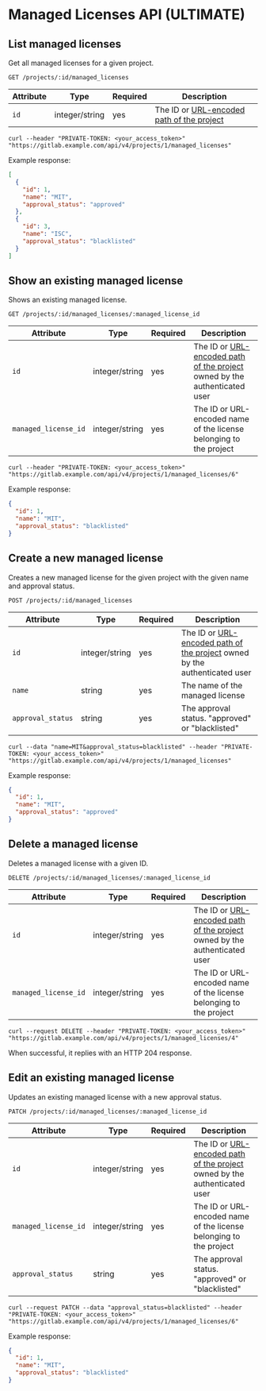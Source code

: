 # Managed Licenses API **(ULTIMATE)**

## List managed licenses

Get all managed licenses for a given project.

```plaintext
GET /projects/:id/managed_licenses
```

| Attribute | Type    | Required | Description           |
| --------- | ------- | -------- | --------------------- |
| `id`      | integer/string    | yes      | The ID or [URL-encoded path of the project](README.md#namespaced-path-encoding) |

```shell
curl --header "PRIVATE-TOKEN: <your_access_token>" "https://gitlab.example.com/api/v4/projects/1/managed_licenses"
```

Example response:

```json
[
  {
    "id": 1,
    "name": "MIT",
    "approval_status": "approved"
  },
  {
    "id": 3,
    "name": "ISC",
    "approval_status": "blacklisted"
  }
]
```

## Show an existing managed license

Shows an existing managed license.

```plaintext
GET /projects/:id/managed_licenses/:managed_license_id
```

| Attribute       | Type    | Required                          | Description                      |
| --------------- | ------- | --------------------------------- | -------------------------------  |
| `id`      | integer/string    | yes      | The ID or [URL-encoded path of the project](README.md#namespaced-path-encoding) owned by the authenticated user |
| `managed_license_id`      | integer/string    | yes      | The ID or URL-encoded name of the license belonging to the project |

```shell
curl --header "PRIVATE-TOKEN: <your_access_token>" "https://gitlab.example.com/api/v4/projects/1/managed_licenses/6"
```

Example response:

```json
{
  "id": 1,
  "name": "MIT",
  "approval_status": "blacklisted"
}
```

## Create a new managed license

Creates a new managed license for the given project with the given name and approval status.

```plaintext
POST /projects/:id/managed_licenses
```

| Attribute     | Type    | Required | Description                  |
| ------------- | ------- | -------- | ---------------------------- |
| `id`      | integer/string    | yes      | The ID or [URL-encoded path of the project](README.md#namespaced-path-encoding) owned by the authenticated user |
| `name`        | string  | yes      | The name of the managed license        |
| `approval_status`       | string  | yes      | The approval status. "approved" or "blacklisted" |

```shell
curl --data "name=MIT&approval_status=blacklisted" --header "PRIVATE-TOKEN: <your_access_token>" "https://gitlab.example.com/api/v4/projects/1/managed_licenses"
```

Example response:

```json
{
  "id": 1,
  "name": "MIT",
  "approval_status": "approved"
}
```

## Delete a managed license

Deletes a managed license with a given ID.

```plaintext
DELETE /projects/:id/managed_licenses/:managed_license_id
```

| Attribute | Type    | Required | Description           |
| --------- | ------- | -------- | --------------------- |
| `id`      | integer/string    | yes      | The ID or [URL-encoded path of the project](README.md#namespaced-path-encoding) owned by the authenticated user |
| `managed_license_id`      | integer/string    | yes      | The ID or URL-encoded name of the license belonging to the project |

```shell
curl --request DELETE --header "PRIVATE-TOKEN: <your_access_token>" "https://gitlab.example.com/api/v4/projects/1/managed_licenses/4"
```

When successful, it replies with an HTTP 204 response.

## Edit an existing managed license

Updates an existing managed license with a new approval status.

```plaintext
PATCH /projects/:id/managed_licenses/:managed_license_id
```

| Attribute       | Type    | Required                          | Description                      |
| --------------- | ------- | --------------------------------- | -------------------------------  |
| `id`      | integer/string    | yes      | The ID or [URL-encoded path of the project](README.md#namespaced-path-encoding) owned by the authenticated user |
| `managed_license_id`      | integer/string    | yes      | The ID or URL-encoded name of the license belonging to the project |
| `approval_status`       | string  | yes      | The approval status. "approved" or "blacklisted" |

```shell
curl --request PATCH --data "approval_status=blacklisted" --header "PRIVATE-TOKEN: <your_access_token>" "https://gitlab.example.com/api/v4/projects/1/managed_licenses/6"
```

Example response:

```json
{
  "id": 1,
  "name": "MIT",
  "approval_status": "blacklisted"
}
```
